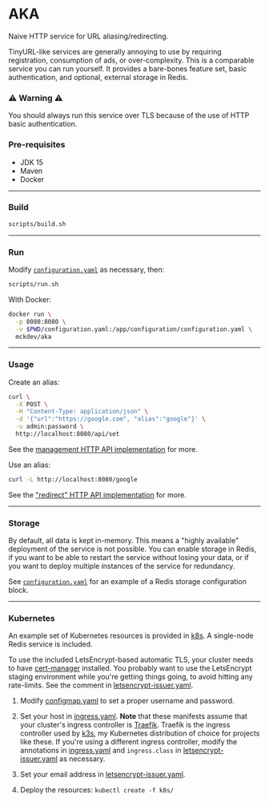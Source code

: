 # AKA

Naive HTTP service for URL aliasing/redirecting.

TinyURL-like services are generally annoying to use by requiring registration, consumption of ads, or over-complexity. This is a comparable service you can run yourself. It provides a bare-bones feature set, basic authentication, and optional, external storage in Redis.

### :warning: **Warning** :warning:

You should always run this service over TLS because of the use of HTTP basic authentication.

### Pre-requisites

- JDK 15
- Maven
- Docker

---

### Build

```sh
scripts/build.sh
```

---

### Run

Modify [`configuration.yaml`](configuration.yaml) as necessary, then:

```sh
scripts/run.sh
```

With Docker:
```sh
docker run \
  -p 8080:8080 \
  -v $PWD/configuration.yaml:/app/configuration/configuration.yaml \
  mckdev/aka
```

---

### Usage

Create an alias:
```sh
curl \
  -X POST \
  -H "Content-Type: application/json" \
  -d '{"url":"https://google.com", "alias":"google"}' \
  -u admin:password \
  http://localhost:8080/api/set
```
See the [management HTTP API implementation](src/main/java/mck/service/aka/resources/UrlAliasServiceApiResource.java) for more.

Use an alias:
```sh
curl -L http://localhost:8080/google
```
See the ["redirect" HTTP API implementation](src/main/java/mck/service/aka/resources/UrlAliasServiceRedirectResource.java) for more.

---

### Storage

By default, all data is kept in-memory. This means a "highly available" deployment of the service is not possible.
You can enable storage in Redis, if you want to be able to restart the service without losing your data, or if you want to deploy multiple instances of the service for redundancy.

See [`configuration.yaml`](configuration.yaml) for an example of a Redis storage configuration block.

---

### Kubernetes

An example set of Kubernetes resources is provided in [k8s](k8s/). A single-node Redis service is included.

To use the included LetsEncrypt-based automatic TLS, your cluster needs to have [cert-manager](https://cert-manager.io/docs/installation/kubernetes/) installed.
You probably want to use the LetsEncrypt staging environment while you're getting things going, to avoid hitting any rate-limits. See the comment in [letsencrypt-issuer.yaml](k8s/letsencrypt-issuer.yaml).

1. Modify [configmap.yaml](k8s/configmap.yaml) to set a proper username and password.

1. Set your host in [ingress.yaml](k8s/ingress.yaml).
**Note** that these manifests assume that your cluster's ingress controller is [Traefik](https://github.com/traefik/traefik/).
Traefik is the ingress controller used by [k3s](https://k3s.io/), my Kubernetes distribution of choice for projects like these.
If you're using a different ingress controller, modify the annotations in [ingress.yaml](k8s/ingress.yaml) and `ingress.class` in [letsencrypt-issuer.yaml](k8s/letsencrypt-issuer.yaml) as necessary.

1. Set your email address in [letsencrypt-issuer.yaml](k8s/letsencrypt-issuer.yaml).

1. Deploy the resources: `kubectl create -f k8s/`
